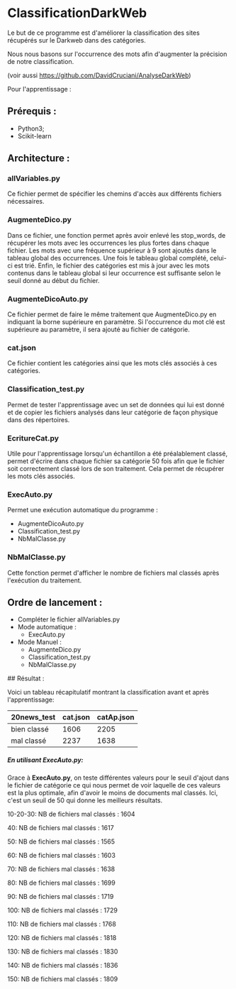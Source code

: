 # ClassificationDarkWeb

Le but de ce programme est d'améliorer la classification des sites récupérés sur le Darkweb dans des catégories.

Nous nous basons sur l'occurrence des mots afin d'augmenter la précision de notre classification.

(voir aussi https://github.com/DavidCruciani/AnalyseDarkWeb)

Pour l'apprentissage : 

## Prérequis :
<ul>
	<li>Python3;</li>
	<li>Scikit-learn</li>
</ul>

## Architecture :

### allVariables.py

Ce fichier permet de spécifier les chemins d'accès aux différents fichiers nécessaires.

### AugmenteDico.py

Dans ce fichier, une fonction permet après avoir enlevé les stop_words, de récupérer les mots avec les occurrences les plus fortes dans chaque fichier.
Les mots avec une fréquence supérieur à 9 sont ajoutés dans le tableau global des occurrences.
Une fois le tableau global complété, celui-ci est trié.
Enfin, le fichier des catégories est mis à jour avec les mots contenus dans le tableau global si leur occurrence est suffisante selon le seuil donné au début du fichier.

### AugmenteDicoAuto.py

Ce fichier permet de faire le même traitement que AugmenteDico.py en indiquant la borne supérieure en paramètre.
Si l'occurrence du mot clé est supérieure au paramètre, il sera ajouté au fichier de catégorie.

### cat.json

Ce fichier contient les catégories ainsi que les mots clés associés à ces catégories.

### Classification_test.py

Permet de tester l'apprentissage avec un set de données qui lui est donné et de copier les fichiers analysés dans leur catégorie de façon physique dans des répertoires.

### EcritureCat.py

Utile pour l'apprentissage lorsqu'un échantillon a été préalablement classé, permet d'écrire dans chaque fichier sa catégorie 50 fois afin que le fichier soit correctement classé lors de son traitement. Cela permet de récupérer les mots clés associés.

### ExecAuto.py

Permet une exécution automatique du programme : 
<ul>
	<li>AugmenteDicoAuto.py</li>
	<li>Classification_test.py</li>
	<li>NbMalClasse.py</li>
</ul>

### NbMalClasse.py

Cette fonction permet d'afficher le nombre de fichiers mal classés après l'exécution du traitement.

## Ordre de lancement : 

<ul>
	<li>Compléter le fichier allVariables.py</li>
	<li> Mode automatique :
		<ul>
		<li>ExecAuto.py</li>
		</ul></li>
	<li> Mode Manuel :
	<ul>
		<li>AugmenteDico.py</li>
		<li>Classification_test.py</li>
		<li>NbMalClasse.py</li>
	</ul>
	</li>
</ul>
## Résultat :

Voici un tableau récapitulatif montrant la classification avant et après l'apprentissage:

| 20news_test | cat.json | catAp.json |
| ----------- | -------- | ---------- |
| bien classé | 1606     | 2205       |
| mal classé  | 2237     | 1638       |



##### En utilisant ExecAuto.py:

Grace à **ExecAuto.py**, on teste différentes valeurs pour le seuil d'ajout dans le fichier de catégorie ce qui nous permet de voir laquelle de ces valeurs est la plus optimale, afin d'avoir le moins de documents mal classés. Ici, c'est un seuil de 50 qui donne les meilleurs résultats.

10-20-30: NB de fichiers mal classés : 1604

40: NB de fichiers mal classés : 1617

50: NB de fichiers mal classés : 1565

60: NB de fichiers mal classés : 1603

70: NB de fichiers mal classés : 1638

80: NB de fichiers mal classés : 1699

90: NB de fichiers mal classés : 1719

100: NB de fichiers mal classés : 1729

110: NB de fichiers mal classés : 1768

120: NB de fichiers mal classés : 1818

130: NB de fichiers mal classés : 1830

140: NB de fichiers mal classés : 1836

150: NB de fichiers mal classés : 1809

